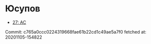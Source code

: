 # Юсупов
- [27: AC](27.md)

Commit: c765a0ccc0224319668fae61b22cd1c49ae5a7f0
 fetched at: 20201105-154822

